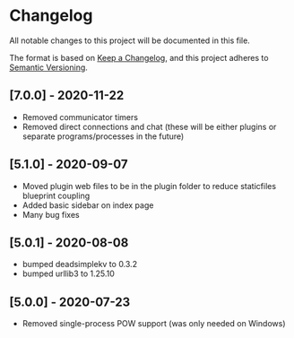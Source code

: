 # Changelog

All notable changes to this project will be documented in this file.

The format is based on [Keep a Changelog](https://keepachangelog.com/en/1.0.0/),
and this project adheres to [Semantic Versioning](https://semver.org/spec/v2.0.0.html).

## [7.0.0] - 2020-11-22

* Removed communicator timers
* Removed direct connections and chat (these will be either plugins or separate programs/processes in the future)


## [5.1.0] - 2020-09-07

* Moved plugin web files to be in the plugin folder to reduce staticfiles blueprint coupling
* Added basic sidebar on index page
* Many bug fixes


## [5.0.1] - 2020-08-08

* bumped deadsimplekv to 0.3.2
* bumped urllib3 to 1.25.10

## [5.0.0] - 2020-07-23

- Removed single-process POW support (was only needed on Windows)
